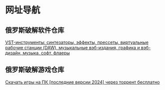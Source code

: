 # 网址导航


## 俄罗斯破解软件仓库

[VST-инструменты: синтезаторы, эффекты, прессеты, виртуальные рабочие станции (DAW), музыкальные вэб-издания, графика и вэб-дизайн, музыка, софт, флаеры](https://positiverecords.ru/index.html)


## 俄罗斯破解游戏仓库

[Cкачать игры на ПК \[последние версии 2024\] через торрент бесплатно](https://thebyrut.org/)
